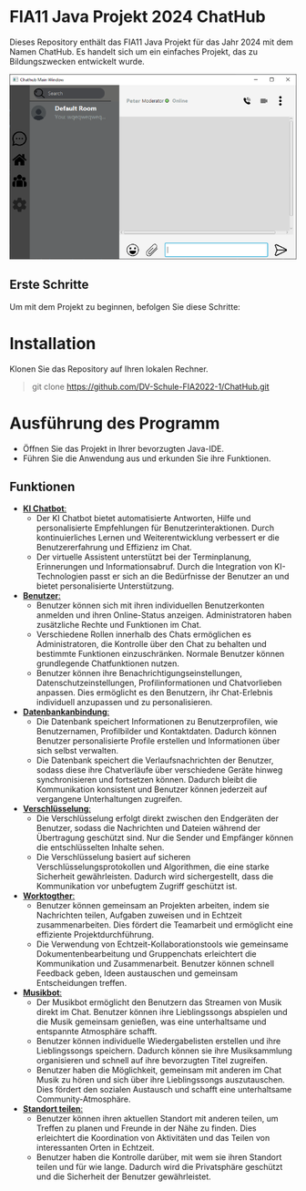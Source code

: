 # FIA11 Java Projekt 2024 ChatHub

Dieses Repository enthält das FIA11 Java Projekt für das Jahr 2024 mit dem Namen ChatHub. Es handelt sich um ein einfaches Projekt, das zu Bildungszwecken entwickelt wurde.

![mainChat.PNG](src%2Fmain%2Fresources%2Fimg%2FmainChat.PNG)

## Erste Schritte
Um mit dem Projekt zu beginnen, befolgen Sie diese Schritte:

# Installation
Klonen Sie das Repository auf Ihren lokalen Rechner.
>git clone https://github.com/DV-Schule-FIA2022-1/ChatHub.git
 
# Ausführung des Programm
- Öffnen Sie das Projekt in Ihrer bevorzugten Java-IDE. 
- Führen Sie die Anwendung aus und erkunden Sie ihre Funktionen.

## Funktionen

- <ins>**KI Chatbot**:</ins> 
  - Der KI Chatbot bietet automatisierte Antworten, Hilfe und personalisierte Empfehlungen für Benutzerinteraktionen. Durch kontinuierliches Lernen und Weiterentwicklung verbessert er die Benutzererfahrung und Effizienz im Chat.
  - Der virtuelle Assistent unterstützt bei der Terminplanung, Erinnerungen und Informationsabruf. Durch die Integration von KI-Technologien passt er sich an die Bedürfnisse der Benutzer an und bietet personalisierte Unterstützung.
- <ins>**Benutzer**:</ins>
  - Benutzer können sich mit ihren individuellen Benutzerkonten anmelden und ihren Online-Status anzeigen. Administratoren haben zusätzliche Rechte und Funktionen im Chat.
  - Verschiedene Rollen innerhalb des Chats ermöglichen es Administratoren, die Kontrolle über den Chat zu behalten und bestimmte Funktionen einzuschränken. Normale Benutzer können grundlegende Chatfunktionen nutzen.
  - Benutzer können ihre Benachrichtigungseinstellungen, Datenschutzeinstellungen, Profilinformationen und Chatvorlieben anpassen. Dies ermöglicht es den Benutzern, ihr Chat-Erlebnis individuell anzupassen und zu personalisieren.
- <ins>**Datenbankanbindung**:</ins>
  - Die Datenbank speichert Informationen zu Benutzerprofilen, wie Benutzernamen, Profilbilder und Kontaktdaten. Dadurch können Benutzer personalisierte Profile erstellen und Informationen über sich selbst verwalten.
  - Die Datenbank speichert die Verlaufsnachrichten der Benutzer, sodass diese ihre Chatverläufe über verschiedene Geräte hinweg synchronisieren und fortsetzen können. Dadurch bleibt die Kommunikation konsistent und Benutzer können jederzeit auf vergangene Unterhaltungen zugreifen.
- <ins>**Verschlüsselung**:</ins>
  - Die Verschlüsselung erfolgt direkt zwischen den Endgeräten der Benutzer, sodass die Nachrichten und Dateien während der Übertragung geschützt sind. Nur die Sender und Empfänger können die entschlüsselten Inhalte sehen.
  - Die Verschlüsselung basiert auf sicheren Verschlüsselungsprotokollen und Algorithmen, die eine starke Sicherheit gewährleisten. Dadurch wird sichergestellt, dass die Kommunikation vor unbefugtem Zugriff geschützt ist.
- <ins>**Worktogther**:</ins>
  - Benutzer können gemeinsam an Projekten arbeiten, indem sie Nachrichten teilen, Aufgaben zuweisen und in Echtzeit zusammenarbeiten. Dies fördert die Teamarbeit und ermöglicht eine effiziente Projektdurchführung.
  - Die Verwendung von Echtzeit-Kollaborationstools wie gemeinsame Dokumentenbearbeitung und Gruppenchats erleichtert die Kommunikation und Zusammenarbeit. Benutzer können schnell Feedback geben, Ideen austauschen und gemeinsam Entscheidungen treffen.
- <ins>**Musikbot**:</ins>
  - Der Musikbot ermöglicht den Benutzern das Streamen von Musik direkt im Chat. Benutzer können ihre Lieblingssongs abspielen und die Musik gemeinsam genießen, was eine unterhaltsame und entspannte Atmosphäre schafft.
  - Benutzer können individuelle Wiedergabelisten erstellen und ihre Lieblingssongs speichern. Dadurch können sie ihre Musiksammlung organisieren und schnell auf ihre bevorzugten Titel zugreifen.
  - Benutzer haben die Möglichkeit, gemeinsam mit anderen im Chat Musik zu hören und sich über ihre Lieblingssongs auszutauschen. Dies fördert den sozialen Austausch und schafft eine unterhaltsame Community-Atmosphäre.
- <ins>**Standort teilen**:</ins> 
  - Benutzer können ihren aktuellen Standort mit anderen teilen, um Treffen zu planen und Freunde in der Nähe zu finden. Dies erleichtert die Koordination von Aktivitäten und das Teilen von interessanten Orten in Echtzeit.
  - Benutzer haben die Kontrolle darüber, mit wem sie ihren Standort teilen und für wie lange. Dadurch wird die Privatsphäre geschützt und die Sicherheit der Benutzer gewährleistet.
